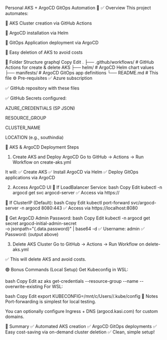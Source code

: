 Personal AKS + ArgoCD GitOps Automation 🚀
✅ Overview
This project automates:

🎉 AKS Cluster creation via GitHub Actions

🎉 ArgoCD installation via Helm

🎉 GitOps Application deployment via ArgoCD

🎉 Easy deletion of AKS to avoid costs

📁 Folder Structure
graphql
Copy
Edit
.
├── .github/workflows/           # GitHub Actions for create & delete AKS
├── helm/                        # ArgoCD Helm chart values
├── manifests/                   # ArgoCD GitOps app definitions
└── README.md                    # This file
⚙️ Pre-requisites
✅ Azure subscription

✅ GitHub repository with these files

✅ GitHub Secrets configured:

AZURE_CREDENTIALS (SP JSON)

RESOURCE_GROUP

CLUSTER_NAME

LOCATION (e.g., southindia)

🚀 AKS & ArgoCD Deployment Steps
1. Create AKS and Deploy ArgoCD
Go to GitHub → Actions → Run Workflow on create-aks.yml

It will:
✅ Create AKS
✅ Install ArgoCD via Helm
✅ Deploy GitOps applications via ArgoCD

2. Access ArgoCD UI
🔵 If LoadBalancer Service:
bash
Copy
Edit
kubectl -n argocd get svc argocd-server
✅ Access via https://<external-ip>

🔵 If ClusterIP (Default):
bash
Copy
Edit
kubectl port-forward svc/argocd-server -n argocd 8080:443
✅ Access via https://localhost:8080

🔑 Get ArgoCD Admin Password:
bash
Copy
Edit
kubectl -n argocd get secret argocd-initial-admin-secret \
  -o jsonpath="{.data.password}" | base64 -d
✅ Username: admin
✅ Password: (output above)

3. Delete AKS Cluster
Go to GitHub → Actions → Run Workflow on delete-aks.yml

✅ This will delete AKS and avoid costs.

🟢 Bonus Commands (Local Setup)
Get Kubeconfig in WSL:

bash
Copy
Edit
az aks get-credentials --resource-group <rg> --name <aks-name> --overwrite-existing
For WSL:

bash
Copy
Edit
export KUBECONFIG=/mnt/c/Users/<your-user>/.kube/config
📌 Notes
Port-forwarding is simplest for local testing.

You can optionally configure Ingress + DNS (argocd.kasi.com) for custom domains.

🎉 Summary
✅ Automated AKS creation
✅ ArgoCD GitOps deployments
✅ Easy cost-saving via on-demand cluster deletion
✅ Clean, simple setup!